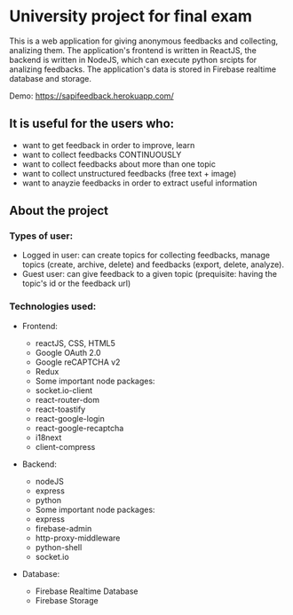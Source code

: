 # University project for final exam

This is a web application for giving anonymous feedbacks and collecting, analizing them. The application's frontend is written in ReactJS, the backend is written in NodeJS, which can execute python srcipts for analizing feedbacks. The application's data is stored  in Firebase realtime database and storage.

Demo: https://sapifeedback.herokuapp.com/

## It is useful for the users who:

* want to get feedback in order to improve, learn
* want to collect feedbacks CONTINUOUSLY
* want to collect feedbacks about more than one topic
* want to collect unstructured feedbacks (free text + image)
* want to anayzie feedbacks in order to extract useful information 

## About the project

### Types of user: 

* Logged in user: can create topics for collecting feedbacks, manage topics (create, archive, delete) and feedbacks (export, delete, analyze).
* Guest user: can give feedback to a given topic (prequisite: having the topic's id or the feedback url)

### Technologies used:

* Frontend:
  * reactJS, CSS, HTML5
  * Google OAuth 2.0
  * Google reCAPTCHA v2
  * Redux
  * Some important node packages:
   * socket.io-client
   * react-router-dom
   * react-toastify
   * react-google-login
   * react-google-recaptcha
   * i18next
   * client-compress
  
* Backend:
  * nodeJS
  * express
  * python
  * Some important node packages:
   * express
   * firebase-admin
   * http-proxy-middleware
   * python-shell
   * socket.io
  
* Database: 
  * Firebase Realtime Database
  * Firebase Storage 

